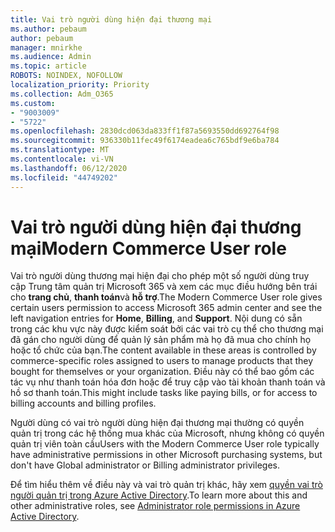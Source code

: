 ```yaml
---
title: Vai trò người dùng hiện đại thương mại
ms.author: pebaum
author: pebaum
manager: mnirkhe
ms.audience: Admin
ms.topic: article
ROBOTS: NOINDEX, NOFOLLOW
localization_priority: Priority
ms.collection: Adm_O365
ms.custom:
- "9003009"
- "5722"
ms.openlocfilehash: 2830dcd063da833ff1f87a5693550dd692764f98
ms.sourcegitcommit: 936330b11fec49f6174eadea6c765bdf9e6ba784
ms.translationtype: MT
ms.contentlocale: vi-VN
ms.lasthandoff: 06/12/2020
ms.locfileid: "44749202"
---
```

# <a name="modern-commerce-user-role"></a><span data-ttu-id="c809f-102">Vai trò người dùng hiện đại thương mại</span><span class="sxs-lookup"><span data-stu-id="c809f-102">Modern Commerce User role</span></span>

<span data-ttu-id="c809f-103">Vai trò người dùng thương mại hiện đại cho phép một số người dùng truy cập Trung tâm quản trị Microsoft 365 và xem các mục điều hướng bên trái cho **trang chủ**, **thanh toán**và **hỗ trợ**.</span><span class="sxs-lookup"><span data-stu-id="c809f-103">The Modern Commerce User role gives certain users permission to access Microsoft 365 admin center and see the left navigation entries for **Home**, **Billing**, and **Support**.</span></span> <span data-ttu-id="c809f-104">Nội dung có sẵn trong các khu vực này được kiểm soát bởi các vai trò cụ thể cho thương mại đã gán cho người dùng để quản lý sản phẩm mà họ đã mua cho chính họ hoặc tổ chức của bạn.</span><span class="sxs-lookup"><span data-stu-id="c809f-104">The content available in these areas is controlled by commerce-specific roles assigned to users to manage products that they bought for themselves or your organization.</span></span> <span data-ttu-id="c809f-105">Điều này có thể bao gồm các tác vụ như thanh toán hóa đơn hoặc để truy cập vào tài khoản thanh toán và hồ sơ thanh toán.</span><span class="sxs-lookup"><span data-stu-id="c809f-105">This might include tasks like paying bills, or for access to billing accounts and billing profiles.</span></span>

<span data-ttu-id="c809f-106">Người dùng có vai trò người dùng hiện đại thương mại thường có quyền quản trị trong các hệ thống mua khác của Microsoft, nhưng không có quyền quản trị viên toàn cầu</span><span class="sxs-lookup"><span data-stu-id="c809f-106">Users with the Modern Commerce User role typically have administrative permissions in other Microsoft purchasing systems, but don't have Global administrator or Billing administrator privileges.</span></span>

<span data-ttu-id="c809f-107">Để tìm hiểu thêm về điều này và vai trò quản trị khác, hãy xem [quyền vai trò người quản trị trong Azure Active Directory](https://docs.microsoft.com/azure/active-directory/users-groups-roles/directory-assign-admin-roles#modern-commerce-administrator).</span><span class="sxs-lookup"><span data-stu-id="c809f-107">To learn more about this and other administrative roles, see [Administrator role permissions in Azure Active Directory](https://docs.microsoft.com/azure/active-directory/users-groups-roles/directory-assign-admin-roles#modern-commerce-administrator).</span></span>